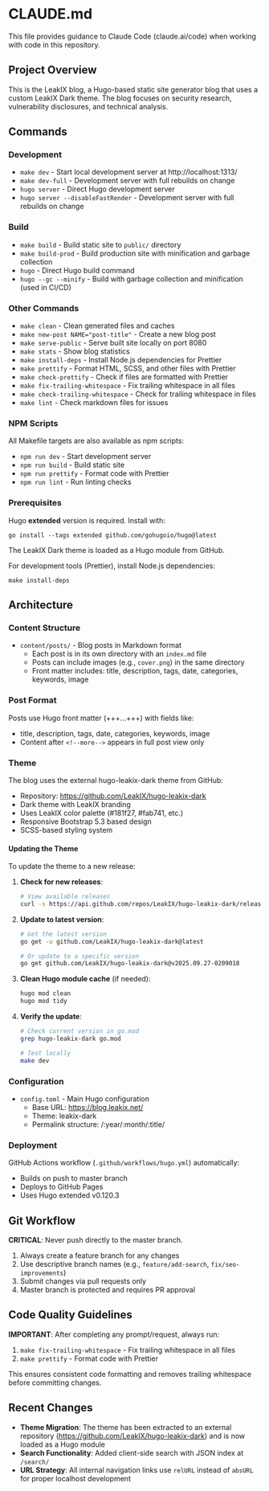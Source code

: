 # CLAUDE.md

This file provides guidance to Claude Code (claude.ai/code) when working with
code in this repository.

## Project Overview

This is the LeakIX blog, a Hugo-based static site generator blog that uses a
custom LeakIX Dark theme. The blog focuses on security research, vulnerability
disclosures, and technical analysis.

## Commands

### Development

- `make dev` - Start local development server at http://localhost:1313/
- `make dev-full` - Development server with full rebuilds on change
- `hugo server` - Direct Hugo development server
- `hugo server --disableFastRender` - Development server with full rebuilds on
  change

### Build

- `make build` - Build static site to `public/` directory
- `make build-prod` - Build production site with minification and garbage
  collection
- `hugo` - Direct Hugo build command
- `hugo --gc --minify` - Build with garbage collection and minification (used in
  CI/CD)

### Other Commands

- `make clean` - Clean generated files and caches
- `make new-post NAME="post-title"` - Create a new blog post
- `make serve-public` - Serve built site locally on port 8080
- `make stats` - Show blog statistics
- `make install-deps` - Install Node.js dependencies for Prettier
- `make prettify` - Format HTML, SCSS, and other files with Prettier
- `make check-prettify` - Check if files are formatted with Prettier
- `make fix-trailing-whitespace` - Fix trailing whitespace in all files
- `make check-trailing-whitespace` - Check for trailing whitespace in files
- `make lint` - Check markdown files for issues

### NPM Scripts

All Makefile targets are also available as npm scripts:

- `npm run dev` - Start development server
- `npm run build` - Build static site
- `npm run prettify` - Format code with Prettier
- `npm run lint` - Run linting checks

### Prerequisites

Hugo **extended** version is required. Install with:

```
go install --tags extended github.com/gohugoio/hugo@latest
```

The LeakIX Dark theme is loaded as a Hugo module from GitHub.

For development tools (Prettier), install Node.js dependencies:

```
make install-deps
```

## Architecture

### Content Structure

- `content/posts/` - Blog posts in Markdown format
  - Each post is in its own directory with an `index.md` file
  - Posts can include images (e.g., `cover.png`) in the same directory
  - Front matter includes: title, description, tags, date, categories, keywords,
    image

### Post Format

Posts use Hugo front matter (+++...+++) with fields like:

- title, description, tags, date, categories, keywords, image
- Content after `<!--more-->` appears in full post view only

### Theme

The blog uses the external hugo-leakix-dark theme from GitHub:

- Repository: https://github.com/LeakIX/hugo-leakix-dark
- Dark theme with LeakIX branding
- Uses LeakIX color palette (#181f27, #fab741, etc.)
- Responsive Bootstrap 5.3 based design
- SCSS-based styling system

#### Updating the Theme

To update the theme to a new release:

1. **Check for new releases**:

   ```bash
   # View available releases
   curl -s https://api.github.com/repos/LeakIX/hugo-leakix-dark/releases | jq '.[].tag_name'
   ```

2. **Update to latest version**:

   ```bash
   # Get the latest version
   go get -u github.com/LeakIX/hugo-leakix-dark@latest

   # Or update to a specific version
   go get github.com/LeakIX/hugo-leakix-dark@v2025.09.27-0209018
   ```

3. **Clean Hugo module cache** (if needed):

   ```bash
   hugo mod clean
   hugo mod tidy
   ```

4. **Verify the update**:

   ```bash
   # Check current version in go.mod
   grep hugo-leakix-dark go.mod

   # Test locally
   make dev
   ```

### Configuration

- `config.toml` - Main Hugo configuration
  - Base URL: https://blog.leakix.net/
  - Theme: leakix-dark
  - Permalink structure: /:year/:month/:title/

### Deployment

GitHub Actions workflow (`.github/workflows/hugo.yml`) automatically:

- Builds on push to master branch
- Deploys to GitHub Pages
- Uses Hugo extended v0.120.3

## Git Workflow

**CRITICAL**: Never push directly to the master branch.

1. Always create a feature branch for any changes
2. Use descriptive branch names (e.g., `feature/add-search`,
   `fix/seo-improvements`)
3. Submit changes via pull requests only
4. Master branch is protected and requires PR approval

## Code Quality Guidelines

**IMPORTANT**: After completing any prompt/request, always run:

1. `make fix-trailing-whitespace` - Fix trailing whitespace in all files
2. `make prettify` - Format code with Prettier

This ensures consistent code formatting and removes trailing whitespace before
committing changes.

## Recent Changes

- **Theme Migration**: The theme has been extracted to an external repository
  (https://github.com/LeakIX/hugo-leakix-dark) and is now loaded as a Hugo
  module
- **Search Functionality**: Added client-side search with JSON index at
  `/search/`
- **URL Strategy**: All internal navigation links use `relURL` instead of
  `absURL` for proper localhost development
